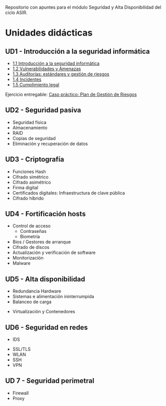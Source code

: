 Repositorio con apuntes para el módulo Seguridad y Alta Disponibilidad del ciclo ASIR.

# Unidades didácticas


## UD1 - Introducción a la seguridad informática 

* [1.1 Introducción a la seguridad informática](UD1/1.introduccion.md)
* [1.2 Vulnerabilidades y Amenazas](UD1/2.amenazas.md)
* [1.3 Auditorías: estándares y gestión de riesgos](UD1/3.auditorias.md)
* [1.4 Incidentes](UD1/4.incidentes.md)
* [1.5 Cumplimiento legal](UD1/5.cumplimiento.md)

Ejercicio entregable:
[Caso práctico: Plan de Gestión de Riesgos](UD1/exercises/caso_practico.md)
 

## UD2 - Seguridad pasiva

- Seguridad física
- Almacenamiento
- RAID
- Copias de seguridad
- Eliminación y recuperación de datos


## UD3 - Criptografía

- Funciones Hash
- Cifrado simétrico
- Cifrado asimétrico
- Firma digital
- Certificados digitales: Infraestructura de clave pública
- Cifrado híbrido


## UD4 - Fortificación hosts

- Control de acceso
	- Contraseñas
	- Biometría
- Bios / Gestores de arranque
- Cifrado de discos
- Actualización y verificación de software
- Monitorización
- Malware


## UD5 - Alta disponibilidad

* Redundancia Hardware
* Sistemas e alimentación ininterrumpida
* Balanceo de carga
- Virtualización y Contenedores

## UD6 - Seguridad en redes

* IDS
- SSL/TLS
- WLAN
- SSH
- VPN

<!--
- Ideas ejercicios:
- shodan
-->

## UD 7 - Seguridad perimetral 

- Firewall
- Proxy